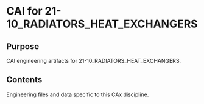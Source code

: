 # CAI for 21-10_RADIATORS_HEAT_EXCHANGERS

## Purpose
CAI engineering artifacts for 21-10_RADIATORS_HEAT_EXCHANGERS.

## Contents
Engineering files and data specific to this CAx discipline.
